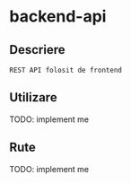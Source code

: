 # backend-api
    
## Descriere
    REST API folosit de frontend

## Utilizare
TODO: implement me

## Rute
TODO: implement me
